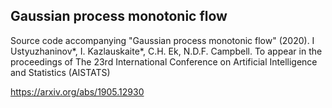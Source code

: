 ## Gaussian process monotonic flow

Source code accompanying "Gaussian process monotonic flow" (2020). I Ustyuzhaninov*, I. Kazlauskaite*, C.H. Ek, N.D.F. Campbell. 
To appear in the proceedings of The 23rd International Conference on Artificial Intelligence and Statistics (AISTATS)

https://arxiv.org/abs/1905.12930
